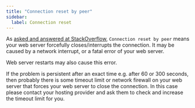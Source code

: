 ```yaml
---
title: "Connection reset by peer"
sidebar:
  label: Connection reset
---
```


As [asked and answered at StackOverflow](https://stackoverflow.com/questions/1434451/what-does-connection-reset-by-peer-mean),
`Connection reset by peer` means your web server forcefully closes/interrupts the connection.
It may be caused by a network interrupt, or a fatal error of your web server.

Web server restarts may also cause this error.

If the problem is persistent after an exact time e.g. after 60 or 300 seconds, 
then probably there is some timeout limit or network firewall on your web server that forces your web server to close the connection. 
In this case please contact your hosting provider and ask them to check and increase the timeout limit for you.